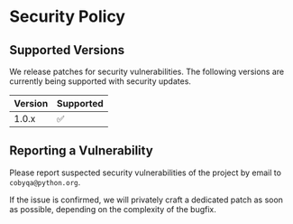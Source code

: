 # Security Policy

## Supported Versions

We release patches for security vulnerabilities. The following versions are
currently being supported with security updates.

| Version | Supported          |
| ------- | ------------------ |
| 1.0.x   | :white_check_mark: |

## Reporting a Vulnerability

Please report suspected security vulnerabilities of the project by email to
`cobyqa@python.org`.

If the issue is confirmed, we will privately craft a dedicated patch as soon as
possible, depending on the complexity of the bugfix.
